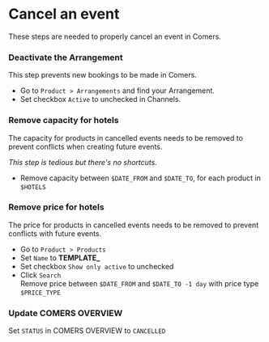 # Cancel an event  

These steps are needed to properly cancel an event in Comers.  

### Deactivate the Arrangement  

This step prevents new bookings to be made in Comers.  

 - Go to `Product > Arrangements` and find your Arrangement.  
 - Set checkbox `Active` to unchecked in Channels.  

### Remove capacity for hotels  

The capacity for products in cancelled events needs to be removed to prevent conflicts when creating future events.  

_This step is tedious but there's no shortcuts._  

 - Remove capacity between `$DATE_FROM` and `$DATE_TO`, for each product in `$HOTELS`  


### Remove price for hotels  

The price for products in cancelled events needs to be removed to prevent conflicts with future events.  

 - Go to `Product > Products`  
 - Set `Name` to **TEMPLATE\_**  
 - Set checkbox `Show only active` to unchecked  
 - Click `Search`  
Remove price between `$DATE_FROM` and `$DATE_TO -1 day` with price type `$PRICE_TYPE`  

### Update COMERS OVERVIEW  

Set `STATUS` in COMERS OVERVIEW to `CANCELLED`  
